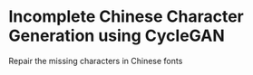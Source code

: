 # Incomplete Chinese Character Generation using CycleGAN
 Repair the missing characters in Chinese fonts
